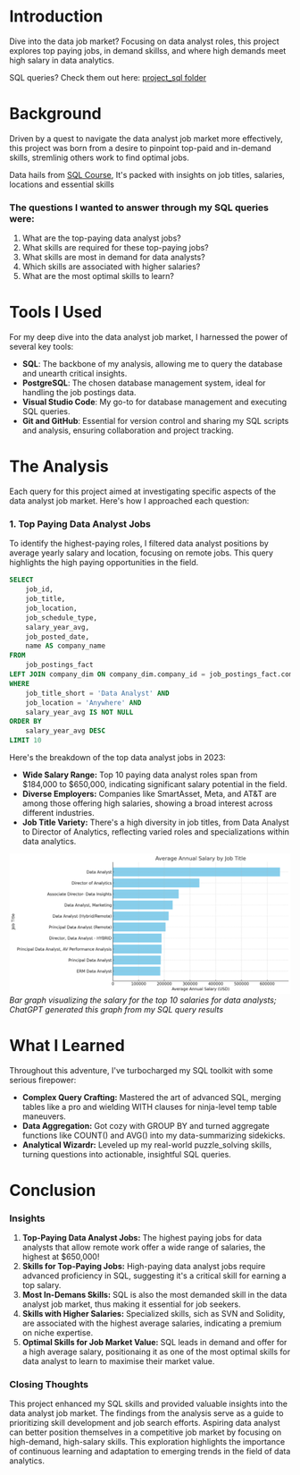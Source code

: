 # Introduction
Dive into the data job market? Focusing on data analyst roles, this project explores top paying jobs, in demand skillss, and where high demands meet high salary in data analytics.

SQL queries? Check them out here: [project_sql folder](/project_sql/)

# Background
Driven by a quest to navigate the data analyst job market more effectively, this project was born from a desire to pinpoint top-paid and in-demand skills, stremlinig others work to find optimal jobs.

Data hails from [SQL Course](https://lukebarousse.com/sql), It's packed with insights on job titles, salaries, locations and essential skills

### The questions I wanted to answer through my SQL queries were:

1. What are the top-paying data analyst jobs?
2. What skills are required for these top-paying jobs?
3. What skills are most in demand for data analysts?
4. Which skills are associated with higher salaries?
5. What are the most optimal skills to learn?

# Tools I Used
For my deep dive into the data analyst job market, I harnessed the power of several key tools:

- **SQL**: The backbone of my analysis, allowing me to query the database and unearth critical insights.
- **PostgreSQL**: The chosen database management system, ideal for handling the job postings data.
- **Visual Studio Code**: My go-to for database management and executing SQL queries.
- **Git and GitHub**: Essential for version control and sharing my SQL scripts and analysis, ensuring collaboration and project tracking.

# The Analysis
Each query for this project aimed at investigating specific aspects of the data analyst job market. Here's how I approached each question:

### 1. Top Paying Data Analyst Jobs
To identify the highest-paying roles, I filtered data analyst positions by average yearly salary and location, focusing on remote jobs. This query highlights the high paying opportunities in the field.
```sql
SELECT
    job_id,
    job_title,
    job_location,
    job_schedule_type,
    salary_year_avg,
    job_posted_date,
    name AS company_name
FROM 
    job_postings_fact
LEFT JOIN company_dim ON company_dim.company_id = job_postings_fact.company_id
WHERE 
    job_title_short = 'Data Analyst' AND
    job_location = 'Anywhere' AND
    salary_year_avg IS NOT NULL
ORDER BY
    salary_year_avg DESC
LIMIT 10
```
Here's the breakdown of the top data analyst jobs in 2023:
- **Wide Salary Range:** Top 10 paying data analyst roles span from $184,000 to $650,000, indicating significant salary potential in the field.
- **Diverse Employers:** Companies like SmartAsset, Meta, and AT&T are among those offering high salaries, showing a broad interest across different industries.
- **Job Title Variety:** There's a high diversity in job titles, from Data Analyst to Director of Analytics, reflecting varied roles and specializations within data analytics.

![Top Paying Roles](assets\1_top_paying_roles.png)
*Bar graph visualizing the salary for the top 10 salaries for data analysts; ChatGPT generated this graph from my SQL query results*




# What I Learned
Throughout this adventure, I've turbocharged my SQL toolkit with some serious firepower:
- **Complex Query Crafting:** Mastered the art of advanced SQL, merging tables like a pro and wielding WITH clauses for ninja-level temp table maneuvers.
- **Data Aggregation:** Got cozy with GROUP BY and turned aggregate functions like COUNT() and AVG() into my data-summarizing sidekicks.
- **Analytical Wizardr:** Leveled up my real-world puzzle_solving skills, turning questions into actionable, insightful SQL queries.

# Conclusion

### Insights
1. **Top-Paying Data Analyst Jobs:** The highest paying jobs for data analysts that allow remote work offer a wide range of salaries, the highest at $650,000!
2. **Skills for Top-Paying Jobs:** High-paying data analyst jobs require advanced proficiency in SQL, suggesting it's a critical skill for earning a top salary.
3. **Most In-Demans Skills:** SQL is also the most demanded skill in the data analyst job market, thus making it essential for job seekers.
4. **Skills with Higher Salaries:** Specialized skills, sich as SVN and Solidity, are associated with the highest average salaries, indicating a premium on niche expertise.
5. **Optimal Skills for Job Market Value:** SQL leads in demand and offer for a high average salary, positionaing it as one of the most optimal skills for data analyst to learn to maximise their market value.

### Closing Thoughts

This project enhanced my SQL skills and provided valuable insights into the data analyst job market. The findings from the analysis serve as a guide to prioritizing skill development and job search efforts. Aspiring data analyst can better position themselves in a competitive job market by focusing on high-demand, high-salary skills. This exploration highlights the importance of continuous learning and adaptation to emerging trends in the field of data analytics.